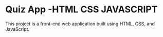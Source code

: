 # Quiz App -HTML CSS JAVASCRIPT 
This project is a front-end web application built using HTML, CSS, and JavaScript.


